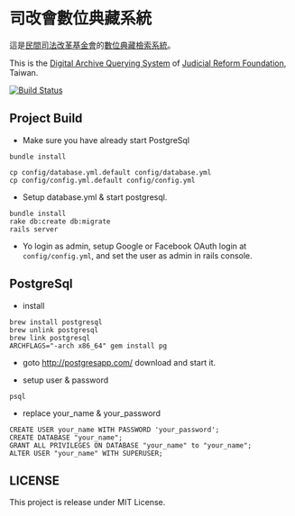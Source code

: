 # 司改會數位典藏系統

這是[民間司法改革基金會](http://www.jrf.org.tw)的[數位典藏檢索系統](http://digital.jrf.org.tw)。

This is the [Digital Archive Querying System](http://digital.jrf.org.tw) of [Judicial Reform Foundation](http://www.jrf.org.tw), Taiwan.

[![Build Status](https://travis-ci.org/JRF-tw/jrf_digital_website.svg?branch=master)](https://travis-ci.org/JRF-tw/jrf_digital_website)

## Project Build

- Make sure you have already start PostgreSql

```
bundle install
```

```
cp config/database.yml.default config/database.yml
cp config/config.yml.default config/config.yml
```

- Setup database.yml & start postgresql.

```
bundle install
rake db:create db:migrate
rails server
```

- Yo login as admin, setup Google or Facebook OAuth login at `config/config.yml`, and set the user as admin in rails console.

## PostgreSql

- install

```
brew install postgresql
brew unlink postgresql
brew link postgresql
ARCHFLAGS="-arch x86_64" gem install pg
```

- goto http://postgresapp.com/ download and start it.

- setup user & password

```
psql
```

- replace your_name & your_password

```
CREATE USER your_name WITH PASSWORD 'your_password';
CREATE DATABASE "your_name";
GRANT ALL PRIVILEGES ON DATABASE "your_name" to "your_name";
ALTER USER "your_name" WITH SUPERUSER;
```

## LICENSE
This project is release under MIT License.
